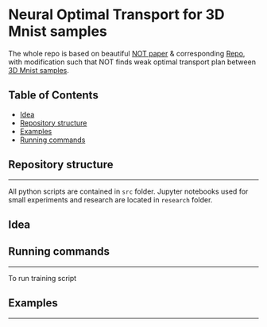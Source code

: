 # Neural Optimal Transport for 3D Mnist samples

The whole repo is based on beautiful [NOT paper](https://openreview.net/forum?id=d8CBRlWNkqH) & corresponding [Repo](https://github.com/iamalexkorotin/NeuralOptimalTransport), with modification such that NOT finds weak optimal transport plan between [3D Mnist samples](https://openreview.net/forum?id=d8CBRlWNkqH).

## Table of Contents
- [Idea](#Idea)
- [Repository structure](#repo)
- [Examples](#examples)
- [Running commands](#running)

## Repository structure
------
All python scripts are contained in `src` folder. Jupyter notebooks used for small experiments and research are located in `research` folder.
## Idea

## Running commands
----
To run training script 
## Examples
-----
